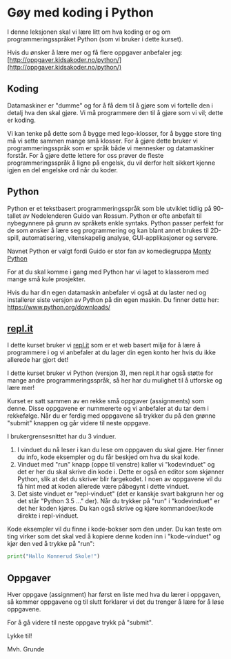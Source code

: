 # Gøy med koding i Python

I denne leksjonen skal vi lære litt om hva koding er og om programmeringsspråket
Python (som vi bruker i dette kurset).

Hvis du ønsker å lære mer og få flere oppgaver anbefaler jeg:
[http://oppgaver.kidsakoder.no/python/](http://oppgaver.kidsakoder.no/python/)


## Koding
Datamaskiner er "dumme" og for å få dem til å gjøre som vi fortelle den i detalj hva den skal gjøre.
Vi må programmere den til å gjøre som vi vil; dette er koding.

Vi kan tenke på dette som å bygge med lego-klosser, for å bygge store ting må vi sette sammen mange
små klosser. For å gjøre dette bruker vi programmeringsspråk som er språk både vi mennesker og
datamaskiner forstår. For å gjøre dette lettere for oss prøver de fleste programmeringsspråk å ligne
på engelsk, du vil derfor helt sikkert kjenne igjen en del engelske ord når du koder.


## Python
Python er et tekstbasert programmeringsspråk som ble utviklet tidlig på 90-tallet av Nedelenderen
Guido van Rossum. Python er ofte anbefalt til nybegynnere på grunn av språkets enkle syntaks.
Python passer perfekt for de som ønsker å lære seg programmering og kan blant annet brukes til 2D-spill,
automatisering, vitenskapelig analyse, GUI-applikasjoner og servere.

Navnet Python er valgt fordi Guido er stor fan av komediegruppa
[Monty Python](https://no.wikipedia.org/wiki/Monty_Python) 

For at du skal komme i gang med Python har vi laget to klasserom med mange små kule prosjekter.

Hvis du har din egen datamaskin anbefaler vi også at du laster ned og installerer siste versjon
av Python på din egen maskin. Du finner dette her: https://www.python.org/downloads/


## [repl.it](https://repl.it/)
I dette kurset bruker vi [repl.it](https://repl.it/) som er et web basert miljø for å lære å
programmere i og vi anbefaler at du lager din egen konto her hvis du ikke allerede har gjort det!

I dette kurset bruker vi Python (versjon 3), men repl.it har også støtte for mange andre
programmeringsspråk, så her har du mulighet til å utforske og lære mer!

Kurset er satt sammen av en rekke små oppgaver (assignments) som denne. Disse oppgavene er
nummererte og vi anbefaler at du tar dem i rekkefølge. Når du er ferdig med oppgavene så trykker
du på den grønne "submit" knappen og går videre til neste oppgave.

I brukergrensesnittet har du 3 vinduer.
1. I vinduet du nå leser i kan du lese om oppgaven du skal gjøre. Her finner du
   info, kode eksempler og du får beskjed om hva du skal kode.
1. Vinduet med "run" knapp (oppe til venstre) kaller vi "kodevinduet" og det er
   her du skal skrive din kode i. Dette er også en editor som skjønner Python,
   slik at det du skriver blir fargekodet. I noen av oppgavene vil du få hint
   med at koden allerede være påbegynt i dette vinduet.
1. Det siste vinduet er "repl-vinduet" (det er kanskje svart bakgrunn her og det
   står "Python 3.5 ..." der). Når du trykker på "run" i "kodevinduet" er det her
    koden kjøres. Du kan også skrive og kjøre kommandoer/kode direkte i repl-vinduet.

Kode eksempler vil du finne i kode-bokser som den under. Du kan teste om ting
virker som det skal ved å kopiere denne koden inn i "kode-vinduet" og kjør den
ved å trykke på "run":

```python
print("Hallo Konnerud Skole!")
```

## Oppgaver
Hver oppgave (assignment) har først en liste med hva du lærer i oppgaven, så kommer oppgavene
og til slutt forklarer vi det du trenger å lære for å løse oppgavene. 

For å gå videre til neste oppgave trykk på "submit".

Lykke til!

Mvh.
Grunde
